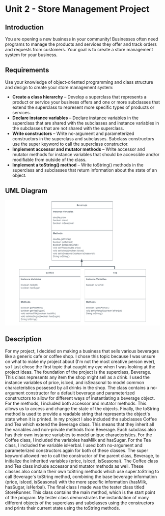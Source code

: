 # Unit 2 - Store Management Project

## Introduction

You are opening a new business in your community! Businesses often need programs to manage the products and services they offer and track orders and requests from customers. Your goal is to create a store management system for your business.

## Requirements

Use your knowledge of object-oriented programming and class structure and design to create your store management system:
- **Create a class hierarchy** – Develop a superclass that represents a product or service your business offers and one or more subclasses that extend the superclass to represent more specific types of products or services.
- **Declare instance variables** – Declare instance variables in the superclass that are shared with the subclasses and instance variables in the subclasses that are not shared with the superclass.
- **Write constructors** – Write no-argument and parameterized constructors in the superclass and subclasses. Subclass constructors use the super keyword to call the superclass constructor.
- **Implement accessor and mutator methods** – Write accessor and mutator methods for instance variables that should be accessible and/or modifiable from outside of the class.
- **Implement a toString() method** – Write toString() methods in the superclass and subclasses that return information about the state of an object.

## UML Diagram

![UML Diagram for my project](uml-diagram.png)

## Description

For my project, I decided on making a business that sells various beverages like a generic cafe or coffee shop. I chose this topic because I was unsure on what to make my project about (I'm not the most creative person ever), so I just chose the first topic that caught my eye when I was looking at the project ideas. The foundation of the project is the superclass, Beverage. This class represents any item the shop might sell as a drink. I used the instance variables of price, isIced, and isSeasonal to model common characteristics possesed by all drinks in the shop. The class contains a no-argument constructor for a default beverage and parameterized constructors to allow for different ways of instantiating a beverage object. For the methods, I included both accessor and mutator methods. This allows us to access and change the state of the objects. Finally, the toString method is used to provide a readable string that represents the object's state when it is printed. In my project I also included the subclasses Coffee and Tea which extend the Beverage class. This means that they inherit all the variables and non-private methods from Beverage. Each subclass also has their own instance variables to model unique characteristics. For the Coffee class, I included the variables hasMilk and hasSugar. For the Tea class, I included the variable isHerbal. I used both no-argument and parameterized constructors again for both of these classes. The super keyword allowed me to call the constructor of the parent class, Beverage, to initialize the inherited variables (price, isIced, isSeasonal). The Coffee class and Tea class include accessor and mutator methods as well. These classes also contain their own toString methods which use super.toString to call Beverage's toString method, combining the base beverage information (price, isIced, isSeasonal) with the more specific information (hasMilk, hasSugar, isHerbal). The final class I made was the tester class titled StoreRunner. This class contains the main method, which is the start point of the program. My tester class demonstrates the instantiation of many different objects of the superclass and subclasses using the constructors and prints their current state using the toString methods.

